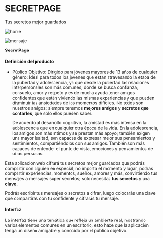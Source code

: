 # SECRETPAGE

Tus secretos mejor guardados

![home](https://user-images.githubusercontent.com/47749039/53777559-cb325c00-3ec7-11e9-813c-0e60bd9409bc.png)

![mensaje](https://user-images.githubusercontent.com/47749039/53777564-d08fa680-3ec7-11e9-8958-9b990530f637.png)

**SecretPage**

#### Definición del producto

- Público Objetivo: Dirigido para jóvenes mayores de 13 años de cualquier género:
  Ideal para todos los jovenes que estan atravesando la etapa de la pubertad y adolescencia, ya que desde la pubertad las relaciones interpersonales son más comunes, donde se busca confianza, consuelo, amor y respeto y es de mucha ayuda tener amigos confidentes que estén viviendo las mismas experiencias y que pueden disminuir las ansiedades de los momentos difíciles. No todos son nuestros amigos; siempre tenemos **mejores amigos** y **secretos que contarles**, que solo ellos pueden saber.

  De acuerdo al desarrollo cognitivo, la amistad es más intensa en la adolescencia que en cualquier otra época de la vida. En la adolescencia, los amigos son más íntimos y se prestan más apoyo; también exigen una mayor lealtad, son capaces de expresar mejor sus pensamientos y sentimientos, compartiéndolos con sus amigos. También son más capaces de entender el punto de vista, emociones y pensamientos de otras personas.

Esta aplicacion web cifrará tus secretos mejor guardados que podrás compartir con alguien en especial, no importa el momento y lugar, podras compartir experiencias, momentos, sueños, amores y más, convirtiendo tus mensajes a mensajes super secretos; solo necesitas **tus secretos** y una **clave**.

Podrás escribir tus mensajes o secretos a cifrar, luego colocarás una clave que compartiras con tu confidente y cifrarás tu mensaje.

#### Interfaz

La interfaz tiene una temática que refleja un ambiente real, mostrando varios elementos comunes en un escritorio, esto hace que la aplicación tenga un diseño amigable y conocido por el público objetivo.